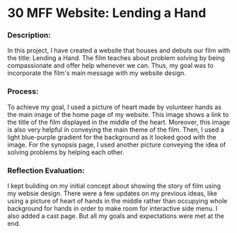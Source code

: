 # 30 MFF Website: Lending a Hand

### Description: 
In this project, I have created a website that houses and debuts our film with the title: Lending a Hand. The film teaches about problem solving by being 
compassionate and offer help whenever we can. Thus, my goal was to incorporate the film's main message with my website design.

### Process:
To achieve my goal, I used a picture of heart made by volunteer hands as the main image of the home page of my website. This image shows a link to the title of the film displayed
in the middle of the heart. Moreover, this image is also very helpful in conveying the main theme of the film. Then, I used a light blue-purple gradient for the background
as it looked good with the image. For the synopsis page, I used another picture conveying the idea of solving problems by helping each other.

### Reflection Evaluation:
I kept building on my initial concept about showing the story of film using my websie design. There were a few updates on my previous ideas, like using a picture of heart
of hands in the middle rather than occupying whole background for hands in order to make room for interactive side menu. I also added a cast page. But all my goals and
expectations were met at the end.
